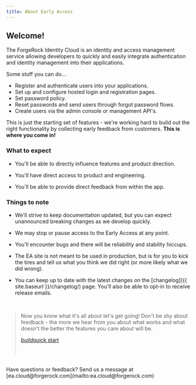 ```yaml
---
title: About Early Access
---
```



## Welcome! 


The ForgeRock Identity Cloud is an identity and access management service allowing developers to quickly and easily integrate authentication and identity management into their applications. 

Some stuff you can do...
- Register and authenticate users into your applications.
- Set up and configure hosted login and registration pages.
- Set password policy.
- Reset passwords and send users through forgot password flows.
- Create users via the admin console or management API's.

This is just the starting set of features - we're working hard to build out the right functionality by collecting early feedback from customers. **This is where you come in!**

### What to expect


- You'll be able to directly influence features and product direction.

- You'll have direct access to product and engineering.

- You'll be able to provide direct feedback from within the app.



### Things to note


- We'll strive to keep documentation updated, but you can expect unannounced breaking changes as we develop quickly.

- We may stop or pause access to the Early Access at any point.

- You'll encounter bugs and there will be reliability and stability hiccups.

- The EA site is not meant to be used in production, but is for you to kick the tires and tell us what you think we did right (or more likely what we did wrong).

- You can keep up to date with the latest changes on the [changelog]({{ site.baseurl }}/changelog/) page. You'll also be able to opt-in to receive release emails.

<br>

> Now you know what it's all about let's get going! Don't be shy about feedback - the more we hear from you about what works and what doesn't the better the features you care about will be.
> <p class="center"><a href="{{ site.baseurl }}/overview/get-started/" class="btn btn-secondary"><i class="material-icons">build</i>quick start</a></p><br>



<br>
Have questions or feedback? Send us a message at [ea.cloud@forgerock.com](mailto:ea.cloud@forgerock.com)

<br>